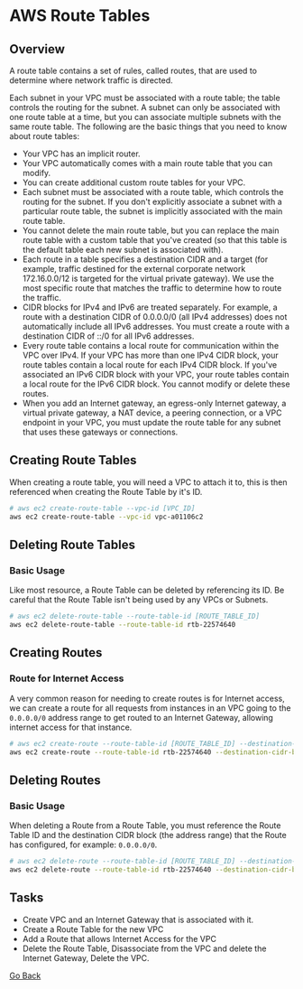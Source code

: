 # AWS Route Tables

## Overview
A route table contains a set of rules, called routes, that are used to determine where network traffic is directed.

Each subnet in your VPC must be associated with a route table; the table controls the routing for the subnet. A subnet can only be associated with one route table at a time, but you can associate multiple subnets with the same route table.
The following are the basic things that you need to know about route tables:
- Your VPC has an implicit router.
- Your VPC automatically comes with a main route table that you can modify.
- You can create additional custom route tables for your VPC.
- Each subnet must be associated with a route table, which controls the routing for the subnet. If you don't explicitly associate a subnet with a particular route table, the subnet is implicitly associated with the main route table.
- You cannot delete the main route table, but you can replace the main route table with a custom table that you've created (so that this table is the default table each new subnet is associated with).
- Each route in a table specifies a destination CIDR and a target (for example, traffic destined for the external corporate network 172.16.0.0/12 is targeted for the virtual private gateway). We use the most specific route that matches the traffic to determine how to route the traffic.
- CIDR blocks for IPv4 and IPv6 are treated separately. For example, a route with a destination CIDR of 0.0.0.0/0 (all IPv4 addresses) does not automatically include all IPv6 addresses. You must create a route with a destination CIDR of ::/0 for all IPv6 addresses.
- Every route table contains a local route for communication within the VPC over IPv4. If your VPC has more than one IPv4 CIDR block, your route tables contain a local route for each IPv4 CIDR block. If you've associated an IPv6 CIDR block with your VPC, your route tables contain a local route for the IPv6 CIDR block. You cannot modify or delete these routes.
- When you add an Internet gateway, an egress-only Internet gateway, a virtual private gateway, a NAT device, a peering connection, or a VPC endpoint in your VPC, you must update the route table for any subnet that uses these gateways or connections.

## Creating Route Tables
When creating a route table, you will need a VPC to attach it to, this is then referenced when creating the Route Table by it's ID.
```bash
# aws ec2 create-route-table --vpc-id [VPC_ID]
aws ec2 create-route-table --vpc-id vpc-a01106c2
```
## Deleting Route Tables
### Basic Usage
Like most resource, a Route Table can be deleted by referencing its ID.
Be careful that the Route Table isn't being used by any VPCs or Subnets.
```bash
# aws ec2 delete-route-table --route-table-id [ROUTE_TABLE_ID]
aws ec2 delete-route-table --route-table-id rtb-22574640
```

## Creating Routes
### Route for Internet Access
A very common reason for needing to create routes is for Internet access, we can create a route for all requests from instances in an VPC going to the `0.0.0.0/0` address range to get routed to an Internet Gateway, allowing internet access for that instance.
```bash
# aws ec2 create-route --route-table-id [ROUTE_TABLE_ID] --destination-cidr-block [ADDRESS_RANGE] --gateway-id [INTERNET_GATEWAY_ID]
aws ec2 create-route --route-table-id rtb-22574640 --destination-cidr-block 0.0.0.0/0 --gateway-id igw-c0a643a9
```

## Deleting Routes
### Basic Usage
When deleting a Route from a Route Table, you must reference the Route Table ID and the destination CIDR block (the address range) that the Route has configured, for example: `0.0.0.0/0`.
```bash
# aws ec2 delete-route --route-table-id [ROUTE_TABLE_ID] --destination-cidr-block [CIDR_BLOCK]
aws ec2 delete-route --route-table-id rtb-22574640 --destination-cidr-block 0.0.0.0/0
```

## Tasks
- Create VPC and an Internet Gateway that is associated with it.
- Create a Route Table for the new VPC
- Add a Route that allows Internet Access for the VPC
- Delete the Route Table, Disassociate from the VPC and delete the Internet Gateway, Delete the VPC.


[Go Back](../README.md#tasks)
